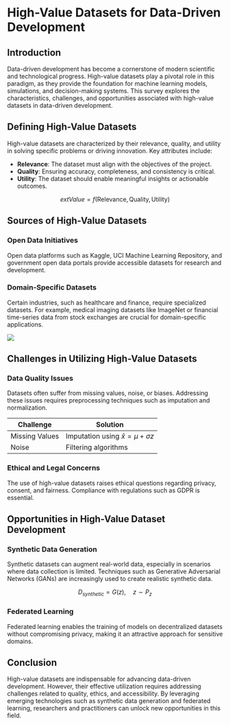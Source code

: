 # High-Value Datasets for Data-Driven Development

## Introduction
Data-driven development has become a cornerstone of modern scientific and technological progress. High-value datasets play a pivotal role in this paradigm, as they provide the foundation for machine learning models, simulations, and decision-making systems. This survey explores the characteristics, challenges, and opportunities associated with high-value datasets in data-driven development.

## Defining High-Value Datasets
High-value datasets are characterized by their relevance, quality, and utility in solving specific problems or driving innovation. Key attributes include:
- **Relevance**: The dataset must align with the objectives of the project.
- **Quality**: Ensuring accuracy, completeness, and consistency is critical.
- **Utility**: The dataset should enable meaningful insights or actionable outcomes.

$$	ext{Value} = f(\text{Relevance}, \text{Quality}, \text{Utility})$$

## Sources of High-Value Datasets
### Open Data Initiatives
Open data platforms such as Kaggle, UCI Machine Learning Repository, and government open data portals provide accessible datasets for research and development.

### Domain-Specific Datasets
Certain industries, such as healthcare and finance, require specialized datasets. For example, medical imaging datasets like ImageNet or financial time-series data from stock exchanges are crucial for domain-specific applications.

![](placeholder_for_open_data_initiatives)

## Challenges in Utilizing High-Value Datasets
### Data Quality Issues
Datasets often suffer from missing values, noise, or biases. Addressing these issues requires preprocessing techniques such as imputation and normalization.

| Challenge | Solution |
|----------|----------|
| Missing Values | Imputation using $\hat{x} = \mu + \sigma z$ |
| Noise | Filtering algorithms |

### Ethical and Legal Concerns
The use of high-value datasets raises ethical questions regarding privacy, consent, and fairness. Compliance with regulations such as GDPR is essential.

## Opportunities in High-Value Dataset Development
### Synthetic Data Generation
Synthetic datasets can augment real-world data, especially in scenarios where data collection is limited. Techniques such as Generative Adversarial Networks (GANs) are increasingly used to create realistic synthetic data.

$$D_{synthetic} = G(z), \quad z \sim P_z$$

### Federated Learning
Federated learning enables the training of models on decentralized datasets without compromising privacy, making it an attractive approach for sensitive domains.

## Conclusion
High-value datasets are indispensable for advancing data-driven development. However, their effective utilization requires addressing challenges related to quality, ethics, and accessibility. By leveraging emerging technologies such as synthetic data generation and federated learning, researchers and practitioners can unlock new opportunities in this field.
